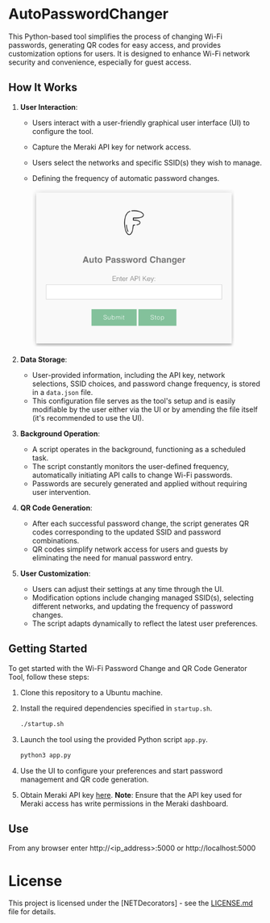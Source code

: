 # AutoPasswordChanger
This Python-based tool simplifies the process of changing Wi-Fi passwords, generating QR codes for easy access, and provides customization options for users. It is designed to enhance Wi-Fi network security and convenience, especially for guest access.

## How It Works

1. **User Interaction**:
   - Users interact with a user-friendly graphical user interface (UI) to configure the tool.
   - Capture the Meraki API key for network access.
   - Users select the networks and specific SSID(s) they wish to manage.
   - Defining the frequency of automatic password changes.
     
     <img style="text-align: center;" src="static/images/AppUI.png" width="400"></img>
  
2. **Data Storage**:
   - User-provided information, including the API key, network selections, SSID choices, and password change frequency, is stored in a `data.json` file.
   - This configuration file serves as the tool's setup and is easily modifiable by the user either via the UI or by amending the file itself (it's recommended to use the UI).

3. **Background Operation**:
   - A script operates in the background, functioning as a scheduled task.
   - The script constantly monitors the user-defined frequency, automatically initiating API calls to change Wi-Fi passwords.
   - Passwords are securely generated and applied without requiring user intervention.

4. **QR Code Generation**:
   - After each successful password change, the script generates QR codes corresponding to the updated SSID and password combinations.
   - QR codes simplify network access for users and guests by eliminating the need for manual password entry.

5. **User Customization**:
   - Users can adjust their settings at any time through the UI.
   - Modification options include changing managed SSID(s), selecting different networks, and updating the frequency of password changes.
   - The script adapts dynamically to reflect the latest user preferences.

## Getting Started

To get started with the Wi-Fi Password Change and QR Code Generator Tool, follow these steps:

1. Clone this repository to a Ubuntu machine.
2. Install the required dependencies specified in `startup.sh`.

   ```bash
   ./startup.sh
   ```
4. Launch the tool using the provided Python script `app.py`.

   ```bash
   python3 app.py
   ```
6. Use the UI to configure your preferences and start password management and QR code generation.
7. Obtain Meraki API key [here](https://developer.cisco.com/meraki/api/#!authorization/obtaining-your-meraki-api-key).
   **Note**: Ensure that the API key used for Meraki access has write permissions in the Meraki dashboard.

## Use

From any browser enter http://<ip_address>:5000 or http://localhost:5000

# License

This project is licensed under the [NETDecorators] - see the [LICENSE.md](LICENSE.md) file for details.


